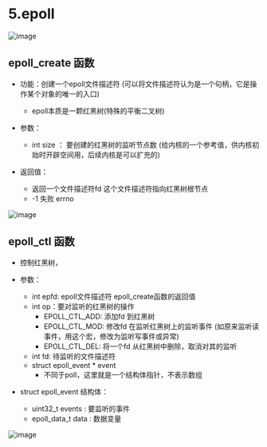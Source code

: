 # 5.epoll  


![image](https://user-images.githubusercontent.com/58176267/179472649-a71df71f-5094-490a-95ac-dfc440cea3e1.png)  



## epoll_create 函数  

* 功能：创建一个epoll文件描述符 (可以将文件描述符认为是一个句柄，它是操作某个对象的唯一的入口) 
    * epoll本质是一颗红黑树(特殊的平衡二叉树)  


* 参数： 
    * int size ： 要创建的红黑树的监听节点数 (给内核的一个参考值，供内核初始时开辟空间用，后续内核是可以扩充的)  

* 返回值：
    * 返回一个文件描述符fd  这个文件描述符指向红黑树根节点 
    * -1 失败 errno

![image](https://user-images.githubusercontent.com/58176267/179475900-c0ac38e8-33d7-43d0-80d4-10c893cb62c1.png)  



## epoll_ctl 函数  

* 控制红黑树，

* 参数：
    * int epfd:  epoll文件描述符 epoll_create函数的返回值
    * int op：要对监听的红黑树的操作
        * EPOLL_CTL_ADD: 添加fd 到红黑树
        * EPOLL_CTL_MOD: 修改fd 在监听红黑树上的监听事件 (如原来监听读事件，用这个宏，修改为监听写事件或异常)  
        * EPOLL_CTL_DEL: 将一个fd 从红黑树中删除，取消对其的监听
    * int fd: 待监听的文件描述符
    * struct epoll_event * event 
        * 不同于poll，这里就是一个结构体指针，不表示数组


* struct epoll_event 结构体：
    * uint32_t events : 要监听的事件     
    * epoll_data_t data :  数据变量




![image](https://user-images.githubusercontent.com/58176267/179477220-358a7840-a867-48f8-bb12-a353225b4d99.png)






